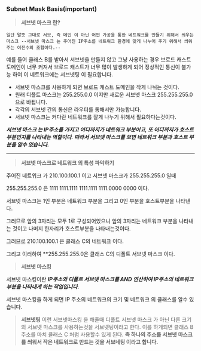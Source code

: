 ### Subnet Mask Basis(important)
>**서브넷 마스크 란?**
 ``` 
 일단 말뜻 그대로 서브, 즉 메인 이 아닌 어떤 가공을 통한 네트워크를 만들기 위해서 씌우는 마스크 --서브넷 마스크 는 주어진 IP주소를 네트워크 환경에 맞게 나누어 주기 위해서 씌워주는 이진수의 조합이다.--
 ```
 예를 들어 클래스 B를 받아서 서브넷을 만들지 않고 그냥 사용하는 경우 브로드 캐스트 도메인이 너무 커져서 브로드 캐스트가 너무 많이 발생하게 되어 정상적인 통신이 불가능 하여 이 네트워크에는 서브넷팅 이 필요합니다.

 * 서브넷 마스크를 사용하게 되면 브로드 캐스트 도메인을 작게 나뉘는 것이다.
 * 원래 디폴트 마스크는 255.255.0.0 이지만 새로운 서브넷 마스크 255.255.255.0 으로 바뀝니다.
 * 각각의 서브넷 간의 통신은 라우터를 통해서만 가능합니다. 
 * 서브넷 마스크는 커다란 네트워크를 잘게 나누기 위해서 필요하다는것이다.


***서브넷 마스크 는 IP주소를 가지고 어디까지가 네트워크 부분이고, 또 어디까지가 호스트 부분인지를 나타내는 역할이다. 따라서 서브넷 마스크를 보면 네트워크 부분과 호스트 부분을 알수 있습니다.***
 <hr/>


>**서브넷 마스크로 네트워크 의 특성 파악하기**

주어진 네트워크 가 210.100.100.1 이고 서브넷 마스크가 255.255.255.0 일때 

255.255.255.0 은 1111 1111.1111 1111.1111 1111.0000 0000 이다.
 
서브넷 마스크는 1인 부분은 네트워크 부분을 그리고 0인 부분을 호스트부분을 나타낸다.

그러므로 앞의 3자리는 모두 1로 구성되어있으니 앞의 3자리는 네트워크 부분을 나타내는 것이고 나머지 한자리가 호스트부분을 나타내는것이다.

그러므로 210.100.100.1 은 클래스 C의 네트워크 이다.

그리고 이러하여 **255.255.255.0은 클래스 C의 디폴트 서브넷 마스크 이다.

>**서브넷 마스킹**

서브넷 마스킹이란 ***IP주소와 디폴트 서브넷 마스크를 AND 연산하여 IP주소의 네트워크 부분을 나타내게 하는 작업입니다.***

서브넷 마스킹을 하게 되면 IP 주소의 네트워크의 크기 및 네트워크 의 클래스를 알수 있습니다.
>**서브넷팅**
이런 서브넷마스킹 을 해줄때 디폴트 서브넷 마스크 가 아닌 다른 크기의 서브넷 마스크를 사용하는것을 서브넷팅이라고 한다. 이를 하게되면 클래스 B 주소를 마치 클래스 C 처럼 사용할수 있게 된다. **즉 하나의 주소를 서브넷 마스크를 씌워서 작은 네트워크로 만드는 것을 서브네팅 이라고 합니다.**
